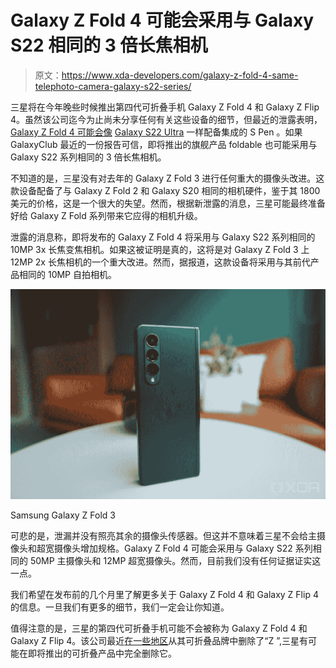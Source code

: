 # Galaxy Z Fold 4 可能会采用与 Galaxy S22 相同的 3 倍长焦相机

> 原文：<https://www.xda-developers.com/galaxy-z-fold-4-same-telephoto-camera-galaxy-s22-series/>

三星将在今年晚些时候推出第四代可折叠手机 Galaxy Z Fold 4 和 Galaxy Z Flip 4。虽然该公司迄今为止尚未分享任何有关这些设备的细节，但最近的泄露表明， [Galaxy Z Fold 4 可能会像](https://www.xda-developers.com/galaxy-z-fold-4-integrated-s-pen/) [Galaxy S22 Ultra](https://www.xda-developers.com/samsung-galaxy-s22-ultra-review/) 一样配备集成的 S Pen 。如果 GalaxyClub 最近的一份报告可信，即将推出的旗舰产品 foldable 也可能采用与 Galaxy S22 系列相同的 3 倍长焦相机。

不知道的是，三星没有对去年的 Galaxy Z Fold 3 进行任何重大的摄像头改进。这款设备配备了与 Galaxy Z Fold 2 和 Galaxy S20 相同的相机硬件，鉴于其 1800 美元的价格，这是一个很大的失望。然而，根据新泄露的消息，三星可能最终准备好给 Galaxy Z Fold 系列带来它应得的相机升级。

泄露的消息称，即将发布的 Galaxy Z Fold 4 将采用与 Galaxy S22 系列相同的 10MP 3x 长焦变焦相机。如果这被证明是真的，这将是对 Galaxy Z Fold 3 上 12MP 2x 长焦相机的一个重大改进。然而，据报道，这款设备将采用与其前代产品相同的 10MP 自拍相机。

 <picture>![Samsung Galaxy Z Fold 3 on white table](img/7f309ae18424aa4d82d44f47448244d5.png)</picture> 

Samsung Galaxy Z Fold 3

可悲的是，泄漏并没有照亮其余的摄像头传感器。但这并不意味着三星不会给主摄像头和超宽摄像头增加规格。Galaxy Z Fold 4 可能会采用与 Galaxy S22 系列相同的 50MP 主摄像头和 12MP 超宽摄像头。然而，目前我们没有任何证据证实这一点。

我们希望在发布前的几个月里了解更多关于 Galaxy Z Fold 4 和 Galaxy Z Flip 4 的信息。一旦我们有更多的细节，我们一定会让你知道。

值得注意的是，三星的第四代可折叠手机可能不会被称为 Galaxy Z Fold 4 和 Galaxy Z Flip 4。该公司最近[在一些地区](https://www.xda-developers.com/samsung-galaxy-foldables-remove-z-branding/)从其可折叠品牌中删除了“Z ”,三星有可能在即将推出的可折叠产品中完全删除它。